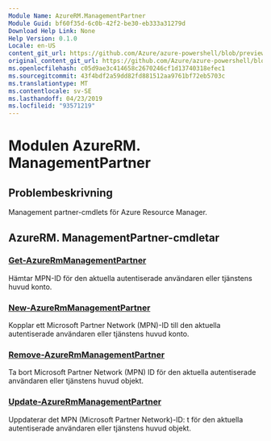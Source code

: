 ```yaml
---
Module Name: AzureRM.ManagementPartner
Module Guid: bf60f35d-6c0b-42f2-be30-eb333a31279d
Download Help Link: None
Help Version: 0.1.0
Locale: en-US
content_git_url: https://github.com/Azure/azure-powershell/blob/preview/src/ResourceManager/ManagementPartner/Commands.Partner/help/AzureRM.ManagementPartner.md
original_content_git_url: https://github.com/Azure/azure-powershell/blob/preview/src/ResourceManager/ManagementPartner/Commands.Partner/help/AzureRM.ManagementPartner.md
ms.openlocfilehash: c05d9ae3c414658c2670246cf1d13740318efec1
ms.sourcegitcommit: 43f4bdf2a59dd82fd881512aa9761bf72eb5703c
ms.translationtype: MT
ms.contentlocale: sv-SE
ms.lasthandoff: 04/23/2019
ms.locfileid: "93571219"
---
```

# Modulen AzureRM. ManagementPartner
## Problembeskrivning
Management partner-cmdlets för Azure Resource Manager.

## AzureRM. ManagementPartner-cmdletar
### [Get-AzureRmManagementPartner](Get-AzureRmManagementPartner.md)
Hämtar MPN-ID för den aktuella autentiserade användaren eller tjänstens huvud konto. 

### [New-AzureRmManagementPartner](New-AzureRmManagementPartner.md)
Kopplar ett Microsoft Partner Network (MPN)-ID till den aktuella autentiserade användaren eller tjänstens huvud konto.

### [Remove-AzureRmManagementPartner](Remove-AzureRmManagementPartner.md)
Ta bort Microsoft Partner Network (MPN) ID för den aktuella autentiserade användaren eller tjänstens huvud objekt.

### [Update-AzureRmManagementPartner](Update-AzureRmManagementPartner.md)
Uppdaterar det MPN (Microsoft Partner Network)-ID: t för den aktuella autentiserade användaren eller tjänstens huvud objekt.

